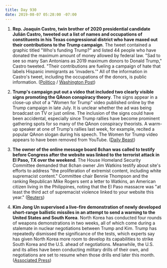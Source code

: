```yaml
---
title: Day 930
date: 2019-08-07 05:28:00 -07:00
---
```


1. **Rep. Joaquin Castro, twin brother of 2020 presidential candidate Julián Castro, tweeted out a list of names and occupations of constituents in his Texas congressional district who have maxed out their contributions to the Trump campaign**. The tweet contained a graphic titled "Who's funding Trump?" and listed 44 people who have donated the maximum amount of money allowed by federal law. "Sad to see so many San Antonians as 2019 maximum donors to Donald Trump," Castro tweeted. "Their contributions are fueling a campaign of hate that labels Hispanic immigrants as 'invaders.'" All of the information in Castro's tweet, including the occupations of the donors, is public information. ([Politico](https://www.politico.com/story/2019/08/06/joaquin-castro-trump-donors-1450672) / [Washington Post](https://www.washingtonpost.com/politics/2019/08/07/joaquin-castro-tweeted-names-top-trump-donors-republicans-say-it-will-incite-violence/))

2. **Trump's campaign put out a video that included two clearly visible signs promoting the QAnon conspiracy theory**. The signs appear in a close-up shot of a "Women for Trump" video published online by the Trump campaign in late July. It is unclear whether the ad was being broadcast on TV or just online. The inclusion of the signs could have been accidental, especially since Trump rallies have become prominent gathering spots for so many of the QAnon conspiracy theorists. A warm-up speaker at one of Trump's rallies last week, for example, recited a popular QAnon slogan during his speech. The Women for Trump video appears to have been removed from YouTube. ([Daily Beast](https://www.thedailybeast.com/trump-campaign-ad-features-qanon-signs))

3. **The owner of the online message board 8chan was called to testify before Congress after the website was linked to the terrorist attack in El Paso, TX over the weekend**. The House Homeland Security Committee demanded that 8chan owner Jim Watkins testify about site's efforts to address "the proliferation of extremist content, including white supremacist content." Committee chair Bennie Thompson and the ranking Republican Mike Rogers sent a letter to Watkins, an American citizen living in the Philippines, noting that the El Paso massacre was "at least the third act of supremacist violence linked to your website this year." ([Reuters](https://www.reuters.com/article/us-usa-shooting-tech-idUSKCN1UX012))

4. **Kim Jong Un supervised a live-fire demonstration of newly developed short-range ballistic missiles in an attempt to send a warning to the United States and South Korea**. North Korea has conducted four rounds of weapons demonstrations in two weeks, all of which come during a stalemate in nuclear negotiations between Trump and Kim. Trump has repeatedly dismissed the significance of the tests, which experts say has given North Korea more room to develop its capabilities to strike South Korea and the U.S. ahead of negotiations. Meanwhile, the U.S. and its allies have been conducting military drills of their own, and negotiations are set to resume when those drills end later this month. ([Associated Press](https://apnews.com/fe22f1eeefa04514910ab180ea1e0b9a))